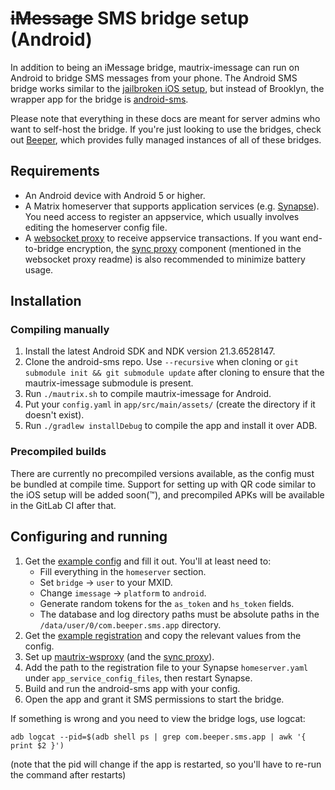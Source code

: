 # ~~iMessage~~ SMS bridge setup (Android)
In addition to being an iMessage bridge, mautrix-imessage can run on Android to
bridge SMS messages from your phone. The Android SMS bridge works similar to
the [jailbroken iOS setup], but instead of Brooklyn, the wrapper app for the
bridge is [android-sms].

Please note that everything in these docs are meant for server admins who want
to self-host the bridge. If you're just looking to use the bridges, check out
[Beeper], which provides fully managed instances of all of these bridges.

[jailbroken iOS setup]: ../ios/setup.md
[android-sms]: https://gitlab.com/beeper/android-sms
[Beeper]: https://www.beeper.com/

## Requirements
* An Android device with Android 5 or higher.
* A Matrix homeserver that supports application services (e.g. [Synapse](https://github.com/matrix-org/synapse)).
  You need access to register an appservice, which usually involves editing the homeserver config file.
* A [websocket proxy](https://github.com/mautrix/wsproxy) to receive
  appservice transactions. If you want end-to-bridge encryption, the [sync
  proxy] component (mentioned in the websocket proxy readme) is also recommended
  to minimize battery usage.

[sync proxy]: https://github.com/mautrix/syncproxy

## Installation

### Compiling manually
1. Install the latest Android SDK and NDK version 21.3.6528147.
2. Clone the android-sms repo. Use `--recursive` when cloning or
   `git submodule init && git submodule update` after cloning to ensure that
   the mautrix-imessage submodule is present.
3. Run `./mautrix.sh` to compile mautrix-imessage for Android.
4. Put your `config.yaml` in `app/src/main/assets/` (create the directory
   if it doesn't exist).
5. Run `./gradlew installDebug` to compile the app and install it over ADB.

### Precompiled builds
There are currently no precompiled versions available, as the config must be
bundled at compile time. Support for setting up with QR code similar to the iOS
setup will be added soon(™), and precompiled APKs will be available in the
GitLab CI after that.

## Configuring and running
1. Get the [example config] and fill it out. You'll at least need to:
   * Fill everything in the `homeserver` section.
   * Set `bridge` -> `user` to your MXID.
   * Change `imessage` -> `platform` to `android`.
   * Generate random tokens for the `as_token` and `hs_token` fields.
   * The database and log directory paths must be absolute paths in the
     `/data/user/0/com.beeper.sms.app` directory.
2. Get the [example registration] and copy the relevant values from the config.
3. Set up [mautrix-wsproxy](https://github.com/mautrix/wsproxy)
   (and the [sync proxy](https://github.com/mautrix/syncproxy)).
4. Add the path to the registration file to your Synapse `homeserver.yaml`
   under `app_service_config_files`, then restart Synapse.
5. Build and run the android-sms app with your config.
6. Open the app and grant it SMS permissions to start the bridge.

<!--
5. Serve the config file with the webserver of your choice. It's recommended
   to use a random file name or add HTTP basic auth to prevent other people
   from reading your config.
   * HTTP basic auth documentation:
     [Caddy](https://caddyserver.com/docs/caddyfile/directives/basicauth),
     [nginx](https://docs.nginx.com/nginx/admin-guide/security-controls/configuring-http-basic-authentication/),
     [Apache](https://httpd.apache.org/docs/2.4/howto/auth.html)
6. Generate a QR code with the URL to your config
   (e.g. `echo -n https://user:pass@example.com/your-config.yaml | qrencode -t ansiutf8`).
7. Scan the QR code with android-sms.
-->

[example config]: https://github.com/mautrix/imessage/blob/master/example-config.yaml
[example registration]: https://github.com/mautrix/imessage/blob/master/example-registration.yaml

If something is wrong and you need to view the bridge logs, use logcat:

```
adb logcat --pid=$(adb shell ps | grep com.beeper.sms.app | awk '{ print $2 }')
```

(note that the pid will change if the app is restarted, so you'll have to
re-run the command after restarts)
